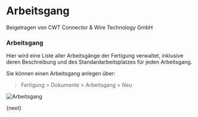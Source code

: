 # Arbeitsgang
<span class="text-muted contributed-by">Beigetragen von CWT Connector & Wire Technology GmbH</span>

### Arbeitsgang

Hier wird eine Liste aller Arbeitsgänge der Fertigung verwaltet, inklusive deren Beschreibung und des Standardarbeitsplatzes für jeden Arbeitsgang.

Sie können einen Arbeitsgang anlegen über:

> Fertigung > Dokumente > Arbeitsgang > Neu

<img class="screenshot" alt="Arbeitsgang" src="/assets/erpnext_docs/assets/img/manufacturing/operation.png">

{next}
